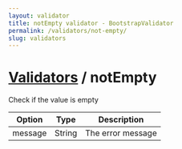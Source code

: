 ```yaml
---
layout: validator
title: notEmpty validator - BootstrapValidator
permalink: /validators/not-empty/
slug: validators
---
```


# <a href="/validators/">Validators</a> / notEmpty

Check if the value is empty

Option  | Type   | Description
--------|--------|------------
message | String | The error message